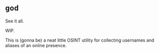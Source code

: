 # `god`

See it all.

WIP.

This is (gonna be) a neat little OSINT utility for collecting usernames and
aliases of an online presence.
